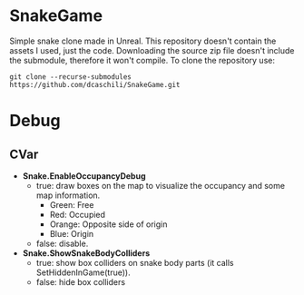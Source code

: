 # SnakeGame
Simple snake clone made in Unreal. This repository doesn't contain the assets I used, just the code.
Downloading the source zip file doesn't include the submodule, therefore it won't compile. 
To clone the repository use:
```
git clone --recurse-submodules https://github.com/dcaschili/SnakeGame.git
```

# Debug
## CVar
- **Snake.EnableOccupancyDebug**
  - true: draw boxes on the map to visualize the occupancy and some map information.
    - Green: Free
    - Red: Occupied
    - Orange: Opposite side of origin
    - Blue: Origin
  - false: disable.
- **Snake.ShowSnakeBodyColliders**
  - true: show box colliders on snake body parts (it calls SetHiddenInGame(true)).
  - false: hide box colliders
